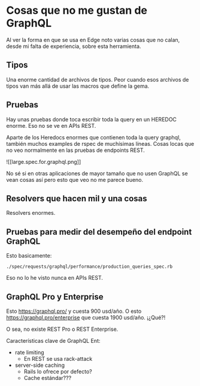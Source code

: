 # Cosas que no me gustan de GraphQL

Al ver la forma en que se usa en Edge noto varias cosas que no calan, desde mi falta de experiencia, sobre esta herramienta.

## Tipos

Una enorme cantidad de archivos de tipos. Peor cuando esos archivos de tipos van más allá de usar las macros que define la gema.

## Pruebas

Hay unas pruebas donde toca escribir toda la query en un HEREDOC enorme. Eso no se ve en APIs REST.

Aparte de los Heredocs enormes que contienen toda la query graphql, también muchos examples de rspec de muchísimas líneas. Cosas locas que no veo normalmente en las pruebas de endpoints REST.

![[large.spec.for.graphql.png]]

No sé si en otras aplicaciones de mayor tamaño que no usen GraphQL se vean cosas así pero esto que veo no me parece bueno.

## Resolvers que hacen mil y una cosas

Resolvers enormes.

## Pruebas para medir del desempeño del endpoint GraphQL

Esto basicamente:
```
./spec/requests/graphql/performance/production_queries_spec.rb
```

Eso no lo he visto nunca en APIs REST.

## GraphQL Pro y Enterprise

Esto https://graphql.pro/ y cuesta 900 usd/año. O esto https://graphql.pro/enterprise que cuesta 1900 usd/año. ¡¿Qué?!

O sea, no existe REST Pro o REST Enterprise.

Características clave de GraphQL Ent:
- rate limiting
	- En REST se usa rack-attack
- server-side caching
	- Rails lo ofrece por defecto?
	- Cache estándar???
